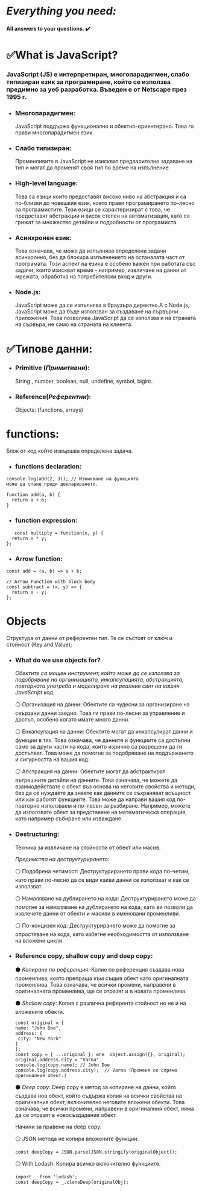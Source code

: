 
#  ***Everything you need:*** 

#### All answers to your questions. ✔️


# **✅What is JavaScript?**
### JavaScript (JS) е интерпретиран, многопарадигмен, слабо типизиран език за програмиране, който се използва предимно за уеб разработка. Въведен е от Netscape през 1995 г.

- ### Многопарадигмен: 
   JavaScript поддържа функционално и обектно-ориентирано. Това го прави многопарадигмен език.

- ### Слабо типизиран:
   Променливите в JavaScript не изискват предварително задаване на тип и могат да променят своя тип по време на изпълнение. 

- ### High-level language:
   Това са езици които предоставят високо ниво на абстракция и са по-близки до човешкия език, което прави програмирането по-лесно за програмистите. Тези езици се характеризират с това, че предоставят абстракции и висок степен на автоматизация, като се грижат за множество детайли и подробности от програмиста. 

- ### Aсинхронен език:
    Това означава, че може да изпълнява определени задачи асинхронно, без да блокира изпълнението на останалата част от програмата. Този аспект на езика е особено важен при работата със задачи, които изискват време - например, извличане на данни от мрежата, обработка на потребителски вход и други.

- ### Node.js:
    JavaScript може да се изпълнява в браузъра директно.А с Node.js, JavaScript може да бъде използван за създаване на сървърни приложения. Това позволява JavaScript да се използва и на страната на сървъра, не само на страната на клиента.

# **✅Типове данни:**

- ### Primitive (*Примитивни*): 
   String , number, boolean, null, undefine, symbol, bigint.

- ### Reference(*Референтни*):
   Objects: (functions, arrays)

# **functions:**
   Блок от код който извършва определена задача.
- ### functions declaration: 

````
console.log(add(2, 3)); // Извикване на функцията
може да стане преди декларирането.

function add(a, b) {
  return a + b;
}

````

- ### function expression:
````
   const multiply = function(x, y) {
  return x * y;
};
````

- ### Arrow function:
````
const add = (a, b) => a + b;

// Arrow Function with block body
const subtract = (x, y) => {
  return x - y;
};
````

# **Objects**
   Структура от данни от референтен тип.
   Те се състоят от ключ и стойност (Key and Value);
- ### What do we use objects for?
   *Обектите са мощен инструмент, който може да се използва за подобряване на организацията, инкапсулацията, абстракцията, повторната употреба и моделиране на реалния свят на вашия JavaScript код.*

  ⚪ Организация на данни: Обектите са чудесни за организиране на свързани данни заедно. Това ги прави по-лесни за управление и достъп, особено когато имате много данни.
  
  ⚪  Енкапсулация на данни: Обектите могат да инкапсулират данни и функции в тях. Това означава, че данните и функциите са достъпни само за други части на кода, които изрично са разрешени да ги достъпват. Това може да помогне за подобряване на поддържането и сигурността на вашия код.
  
  ⚪ Абстракция на данни: Обектите могат да абстрактират вътрешните детайли на данните. Това означава, че можете да взаимодействате с обект въз основа на неговите свойства и методи, без да се нуждаете да знаете как данните се съхраняват всъщност или как работят функциите. Това може да направи вашия код по-повторно използваем и по-лесен за разбиране. Например, можете да използвате обект за представяне на математическа операция, като например събиране или изваждане.
  
- ### Destructuring:

   Техника за извличане на стойности от обект или масив.

    *Предимства на деструктурирането:* 

    ⚪ Подобрена четимост: Деструктурирането прави кода по-четим, като прави по-лесно да се види какви данни се използват и как се използват.
  
    ⚪ Намаляване на дублирането на кода: Деструктурирането може да помогне за намаляване на дублирането на кода, като ви позволи да извлечете данни от обекти и масиви в именовани променливи.
  
    ⚪ По-концизен код: Деструктурирането може да помогне за опростяване на кода, като избегне необходимостта от използване на вложени цикли.

- ### Reference copy,  shallow copy and deep copy:

  ⚫  _Копиране по референция:_
  Копие по референция създава нова променлива, която препраща към същия обект като оригиналната променлива. Това означава, че всички промени, направени в оригиналната променлива, ще се отразят и в новата променлива.

  ⚫   _Shallow copy:_
   Копия с различна референта стойност но не и на вложените обекти.
   ```
   const original = {
  name: "John Doe",
  address: {
    city: "New York"
  }
  };
  const copy = { ...original }; или  object.assign({}, original);
  original.address.city = "Varna"
  console.log(copy.name); // John Doe
  console.log(copy.address.city);  // Varna (Променя се спрямо   оригиналния обект.)

   ```
  ⚫   _Deep copy:_
  Deep copy е метод за копиране на данни, който създава нов обект, който съдържа копия на всички свойства на оригиналния обект, включително неговите вложени обекти.
  Това означава, че всички промени, направени в оригиналния обект, няма да се отразят в новосъздадения обект.
  
  
  Начини за правене на deep copy:

   ⚪ JSON метода не копира вложените функции.
   ```
   const deepCopy = JSON.parse(JSON.stringify(originalObject));
   ```

   ⚪ With Lodash: Копира всичко включително функциите.
   ```
   import _ from 'lodash';
   const deepCopy = _.cloneDeep(originalObj);
   ```

